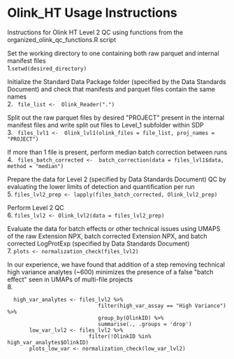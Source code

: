# Olink_HT Usage Instructions
Instructions for Olink HT Level 2 QC using functions from the organized_olink_qc_functions.R script

Set the working directory to one containing both raw parquet and internal manifest files   
1.``` setwd(desired_directory) ```

Initialize the Standard Data Package folder (specified by the Data Standards Document) and check that manifests and parquet files contain the same names  
2. ```  file_list <-  Olink_Reader(".")   ```

Split out the raw parquet files by desired "PROJECT" present in the internal manifest files and write split out files to Level_1 subfolder within SDP  
3. ```  files_lvl1 <-  Olink_lvl1(olink_files = file_list, proj_names = "PROJECT")   ```

If more than 1 file is present, perform median batch correction between runs  
4.  ```  files_batch_corrected <-  batch_correction(data = files_lvl1$data, method = "median")   ```

Prepare the data for Level 2 (specified by Data Standards Document) QC by evaluating the lower limits of detection and quantification per run  
5.  ``` files_lvl2_prep <- lapply(files_batch_corrected, Olink_lvl2_prep)  ```

Perform Level 2 QC   
6.  ``` files_lvl2 <- Olink_lvl2(data = files_lvl2_prep)  ```

Evaluate the data for batch effects or other technical issues using UMAPS of the raw Extension NPX, batch corrected Extension NPX, and batch corrected LogProtExp (specified by Data Standards Document)  
7.  ``` plots <- normalization_check(files_lvl2)  ```

In our experience, we have found that addition of a step removing technical high variance analytes (~600) minimizes the presence of a false "batch effect" seen in UMAPs of multi-file projects    
8.
 ```
   high_var_analytes <- files_lvl2 %>%
                              filter(high_var_assay == "High Variance") %>%
                              group_by(OlinkID) %>% 
                              summarise(., .groups = 'drop')
        low_var_lvl2 <- files_lvl2 %>%
                           filter(!OlinkID %in% high_var_analytes$OlinkID)
        plots_low_var <- normalization_check(low_var_lvl2)
 ```
